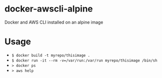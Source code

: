 # docker-awscli-alpine
Docker and AWS CLI installed on an alpine image

# Usage
- `$ docker build -t myrepo/thisimage .`
- `$ docker run -it --rm -v=/var/run:/var/run myrepo/thisimage /bin/sh`
- `> docker ps`
- `> aws help`
